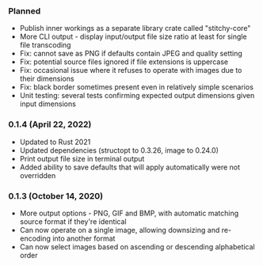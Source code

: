 
### Planned

- Publish inner workings as a separate library crate called "stitchy-core"
- More CLI output - display input/output file size ratio at least for single file transcoding
- Fix: cannot save as PNG if defaults contain JPEG and quality setting
- Fix: potential source files ignored if file extensions is uppercase
- Fix: occasional issue where it refuses to operate with images due to their dimensions
- Fix: black border sometimes present even in relatively simple scenarios
- Unit testing: several tests confirming expected output dimensions given input dimensions

### 0.1.4 (April 22, 2022)

- Updated to Rust 2021
- Updated dependencies (structopt to 0.3.26, image to 0.24.0)
- Print output file size in terminal output
- Added ability to save defaults that will apply automatically were not overridden

### 0.1.3 (October 14, 2020)

- More output options - PNG, GIF and BMP, with automatic matching source format if they're identical
- Can now operate on a single image, allowing downsizing and re-encoding into another format
- Can now select images based on ascending or descending alphabetical order
